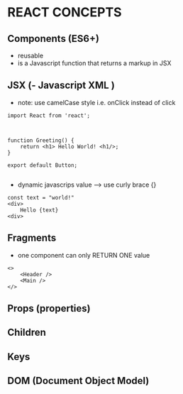 # REACT CONCEPTS 

## Components (ES6+)
- reusable 
- is a Javascript function that returns a markup in JSX 

## JSX (- Javascript XML )
- note: use camelCase style i.e. onClick instead of click

```
import React from 'react';



function Greeting() {
    return <h1> Hello World! <h1/>;
}

export default Button;
  
```
- dynamic javascrips value --> use curly brace {} 
```
const text = "world!" 
<div>
    Hello {text}
<div>
```

## Fragments
- one component can only RETURN ONE value 
```
<>
    <Header />
    <Main />
</>
```
## Props (properties)

## Children 

## Keys 


## DOM (Document Object Model) 

## 
